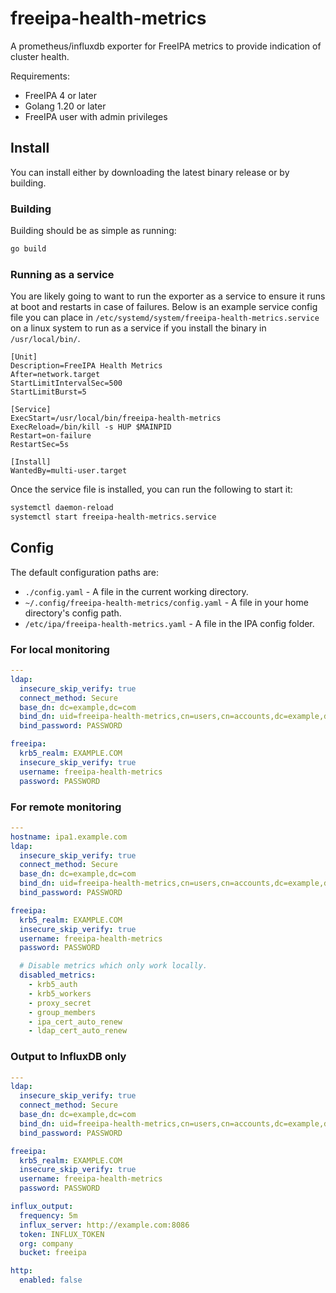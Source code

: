 # freeipa-health-metrics

A prometheus/influxdb exporter for FreeIPA metrics to provide indication of cluster health.

Requirements:

- FreeIPA 4 or later
- Golang 1.20 or later
- FreeIPA user with admin privileges

## Install

You can install either by downloading the latest binary release or by building.

### Building

Building should be as simple as running:

```bash
go build
```

### Running as a service

You are likely going to want to run the exporter as a service to ensure it runs at boot and restarts in case of failures. Below is an example service config file you can place in `/etc/systemd/system/freeipa-health-metrics.service` on a linux system to run as a service if you install the binary in `/usr/local/bin/`.

```systemd
[Unit]
Description=FreeIPA Health Metrics
After=network.target
StartLimitIntervalSec=500
StartLimitBurst=5

[Service]
ExecStart=/usr/local/bin/freeipa-health-metrics
ExecReload=/bin/kill -s HUP $MAINPID
Restart=on-failure
RestartSec=5s

[Install]
WantedBy=multi-user.target
```

Once the service file is installed, you can run the following to start it:

```bash
systemctl daemon-reload
systemctl start freeipa-health-metrics.service
```

## Config

The default configuration paths are:

- `./config.yaml` - A file in the current working directory.
- `~/.config/freeipa-health-metrics/config.yaml` - A file in your home directory's config path.
- `/etc/ipa/freeipa-health-metrics.yaml` - A file in the IPA config folder.

### For local monitoring

```yaml
---
ldap:
  insecure_skip_verify: true
  connect_method: Secure
  base_dn: dc=example,dc=com
  bind_dn: uid=freeipa-health-metrics,cn=users,cn=accounts,dc=example,dc=com
  bind_password: PASSWORD

freeipa:
  krb5_realm: EXAMPLE.COM
  insecure_skip_verify: true
  username: freeipa-health-metrics
  password: PASSWORD
```

### For remote monitoring

```yaml
---
hostname: ipa1.example.com
ldap:
  insecure_skip_verify: true
  connect_method: Secure
  base_dn: dc=example,dc=com
  bind_dn: uid=freeipa-health-metrics,cn=users,cn=accounts,dc=example,dc=com
  bind_password: PASSWORD

freeipa:
  krb5_realm: EXAMPLE.COM
  insecure_skip_verify: true
  username: freeipa-health-metrics
  password: PASSWORD

  # Disable metrics which only work locally.
  disabled_metrics:
    - krb5_auth
    - krb5_workers
    - proxy_secret
    - group_members
    - ipa_cert_auto_renew
    - ldap_cert_auto_renew
```

### Output to InfluxDB only

```yaml
---
ldap:
  insecure_skip_verify: true
  connect_method: Secure
  base_dn: dc=example,dc=com
  bind_dn: uid=freeipa-health-metrics,cn=users,cn=accounts,dc=example,dc=com
  bind_password: PASSWORD

freeipa:
  krb5_realm: EXAMPLE.COM
  insecure_skip_verify: true
  username: freeipa-health-metrics
  password: PASSWORD

influx_output:
  frequency: 5m
  influx_server: http://example.com:8086
  token: INFLUX_TOKEN
  org: company
  bucket: freeipa

http:
  enabled: false
```
